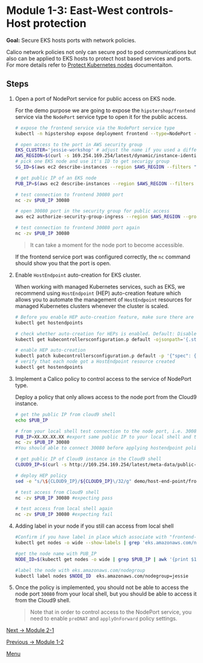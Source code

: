 # Module 1-3: East-West controls-Host protection

**Goal:** Secure EKS hosts ports with network policies.

Calico network policies not only can secure pod to pod communications but also can be applied to EKS hosts to protect host based services and ports. For more details refer to [Protect Kubernetes nodes](https://docs.tigera.io/security/kubernetes-nodes) documentaiton.

## Steps

1. Open a port of NodePort service for public access on EKS node.

    For the demo purpose we are going to expose the `hipstershop/frontend` service via the `NodePort` service type to open it for the public access.

    ```bash
    # expose the frontend service via the NodePort service type
    kubectl -n hipstershop expose deployment frontend --type=NodePort --name=frontend-nodeport --overrides='{"apiVersion":"v1","spec":{"ports":[{"nodePort":30080,"port":80,"targetPort":8080}]}}'

    # open access to the port in AWS security group
    EKS_CLUSTER='jessie-workshop' # adjust the name if you used a different name for your EKS cluster
    AWS_REGION=$(curl -s 169.254.169.254/latest/dynamic/instance-identity/document | jq -r '.region')
    # pick one EKS node and use it's ID to get securigy group
    SG_ID=$(aws ec2 describe-instances --region $AWS_REGION --filters "Name=tag:Name,Values=$EKS_CLUSTER*" "Name=instance-state-name,Values=running" --query 'Reservations[0].Instances[*].NetworkInterfaces[0].Groups[0].GroupId' --output text --output text)

    # get public IP of an EKS node
    PUB_IP=$(aws ec2 describe-instances --region $AWS_REGION --filters "Name=tag:Name,Values=$EKS_CLUSTER*" "Name=instance-state-name,Values=running" --query 'Reservations[0].Instances[0].PublicIpAddress' --output text --output text)
    
    # test connection to frontend 30080 port
    nc -zv $PUB_IP 30080

    # open 30080 port in the security group for public access
    aws ec2 authorize-security-group-ingress --region $AWS_REGION --group-id $SG_ID --protocol tcp --port 30080 --cidr 0.0.0.0/0

    # test connection to frontend 30080 port again
    nc -zv $PUB_IP 30080
   
    ```

    >It can take a moment for the node port to become accessible.

    If the frontend service port was configured correctly, the `nc` command should show you that the port is open.

2. Enable `HostEndpoint` auto-creation for EKS cluster.

    When working with managed Kubernetes services, such as EKS, we recommend using `HostEndpoint` (HEP) auto-creation feature which allows you to automate the management of `HostEndpoint` resources for managed Kubernetes clusters whenever the cluster is scaled.

    
    ```bash
    # Before you enable HEP auto-creation feature, make sure there are no `HostEndpoint` resources manually defined for your cluster
    kubectl get hostendpoints
    ```

    ```bash
    # check whether auto-creation for HEPs is enabled. Default: Disabled
    kubectl get kubecontrollersconfiguration.p default -ojsonpath='{.status.runningConfig.controllers.node.hostEndpoint.autoCreate}'

    # enable HEP auto-creation
    kubectl patch kubecontrollersconfiguration.p default -p '{"spec": {"controllers": {"node": {"hostEndpoint": {"autoCreate": "Enabled"}}}}}'
    # verify that each node got a HostEndpoint resource created
    kubectl get hostendpoints
    ```

3. Implement a Calico policy to control access to the service of NodePort type.

    Deploy a policy that only allows access to the node port from the Cloud9 instance.

    ```bash
    # get the public IP from cloud9 shell
    echo $PUB_IP
    
    # from your local shell test connection to the node port, i.e. 30080, using netcat or telnet or other connectivity testing tool
    PUB_IP=XX.XX.XX.XX #export same public IP to your local shell and test 
    nc -zv $PUB_IP 30080
    #You should able to connect 30080 before applying hostendpoint policy

    # get public IP of Cloud9 instance in the Cloud9 shell
    CLOUD9_IP=$(curl -s http://169.254.169.254/latest/meta-data/public-ipv4)
    
    # deploy HEP policy
    sed -e "s/\${CLOUD9_IP}/${CLOUD9_IP}\/32/g" demo/host-end-point/frontend-nodeport-access.yaml | kubectl apply -f -
    
    # test access from Cloud9 shell
    nc -zv $PUB_IP 30080 #expecting pass

    # test access from local shell again
    nc -zv $PUB_IP 30080 #expecting fail

    ```

4. Adding label in your node if you still can access from local shell 
   ```bash
   #Confirm if you have label in place which associate with "frontend-nodeport-access" policy
   kubectl get nodes -o wide --show-labels | grep 'eks.amazonaws.com/nodegroup'

   #get the node name with PUB_IP
   NODE_ID=$(kubectl get nodes -o wide | grep $PUB_IP | awk '{print $1}')

   #label the node with eks.amazonaws.com/nodegroup
   kubectl label nodes $NODE_ID  eks.amazonaws.com/nodegroup=jessie

   ```

5. Once the policy is implemented, you should not be able to access the node port `30080` from your local shell, but you should be able to access it from the Cloud9 shell.
   

    >Note that in order to control access to the NodePort service, you need to enable `preDNAT` and `applyOnForward` policy settings.





[Next -> Module 2-1](../modules/egress-access-controls.md)

[Previous -> Module 1-2](../modules/microsegmentation.md)

[Menu](../README.md)